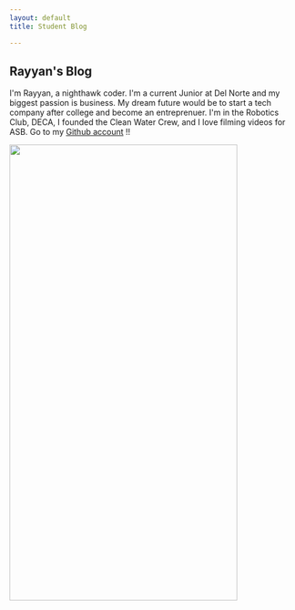 ```yaml
---
layout: default
title: Student Blog

---
```

<link rel = "stylesheet" href="index.css">

## Rayyan's Blog

I'm Rayyan, a nighthawk coder. I'm a current Junior at Del Norte and my biggest passion is business. My dream future would be to start a tech company after college and become an entreprenuer. I'm in the Robotics Club, DECA, I founded the Clean Water Crew, and I love filming videos for ASB. Go to my [Github account](https://github.com/RayyanDarugar) !!

<img src="{{site.baseurl}}/images/freeform.png" width = "400" height = "800">